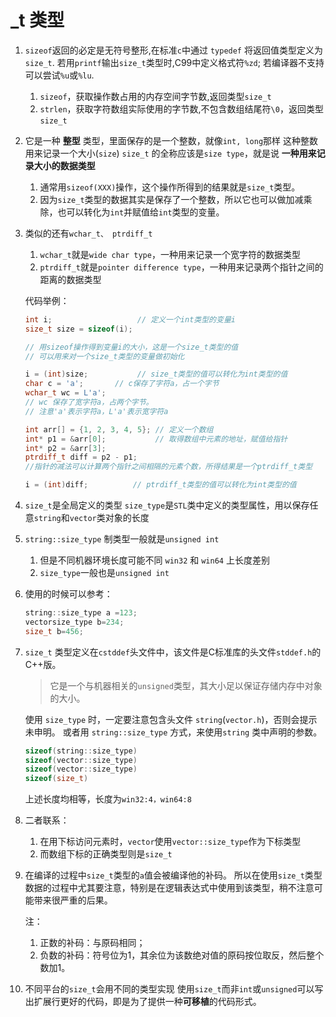 # _t 类型

1. `sizeof`返回的必定是无符号整形,在标准`c`中通过 `typedef` 将返回值类型定义为`size_t`.
    若用`printf`输出`size_t`类型时,C99中定义格式符`%zd`;
    若编译器不支持可以尝试`%u`或`%lu`.
    1. `sizeof`，获取操作数占用的内存空间字节数,返回类型`size_t`
    2. `strlen`，获取字符数组实际使用的字节数,不包含数组结尾符`\0`，返回类型`size_t`

2. 它是一种 **整型** 类型，里面保存的是一个整数，就像`int, long`那样
    这种整数用来记录一个大小(`size`)
    `size_t` 的全称应该是`size type`，就是说 **一种用来记录大小的数据类型**
    1. 通常用`sizeof(XXX)`操作，这个操作所得到的结果就是`size_t`类型。
    2. 因为`size_t`类型的数据其实是保存了一个整数，所以它也可以做加减乘除，也可以转化为`int`并赋值给`int`类型的变量。

3. 类似的还有`wchar_t、 ptrdiff_t`
    1. `wchar_t`就是`wide char type`，一种用来记录一个宽字符的数据类型
    2. `ptrdiff_t`就是`pointer difference type`，一种用来记录两个指针之间的距离的数据类型

    代码举例：

    ```c
    int i;                   // 定义一个int类型的变量i
    size_t size = sizeof(i);

    // 用sizeof操作得到变量i的大小，这是一个size_t类型的值
    // 可以用来对一个size_t类型的变量做初始化

    i = (int)size;           // size_t类型的值可以转化为int类型的值
    char c = 'a';       // c保存了字符a，占一个字节
    wchar_t wc = L'a';  
    // wc 保存了宽字符a，占两个字节。
    // 注意'a'表示字符a，L'a'表示宽字符a

    int arr[] = {1, 2, 3, 4, 5}; // 定义一个数组
    int* p1 = &arr[0];           // 取得数组中元素的地址，赋值给指针
    int* p2 = &arr[3];
    ptrdiff_t diff = p2 - p1;
    //指针的减法可以计算两个指针之间相隔的元素个数，所得结果是一个ptrdiff_t类型

    i = (int)diff;          // ptrdiff_t类型的值可以转化为int类型的值
    ```

4. `size_t`是全局定义的类型
    `size_type`是`STL`类中定义的类型属性，用以保存任意`string`和`vector`类对象的长度

5. `string::size_type` 制类型一般就是`unsigned int`
    1. 但是不同机器环境长度可能不同 `win32` 和 `win64` 上长度差别
    2. `size_type`一般也是`unsigned int`

6. 使用的时候可以参考：

    ```c
    string::size_type a =123;
    vectorsize_type b=234;
    size_t b=456;
    ```

7. `size_t` 类型定义在`cstddef`头文件中，该文件是C标准库的头文件`stddef.h`的C++版。
    > 它是一个与机器相关的`unsigned`类型，其大小足以保证存储内存中对象的大小。

    使用 `size_type` 时，一定要注意包含头文件 `string`(`vector.h`)，否则会提示未申明。
    或者用 `string::size_type` 方式，来使用`string` 类中声明的参数。

    ```c
    sizeof(string::size_type) 
    sizeof(vector::size_type) 
    sizeof(vector::size_type) 
    sizeof(size_t)
    ```

    上述长度均相等，长度为`win32:4，win64:8`

8. 二者联系：
    1. 在用下标访问元素时，`vector`使用`vector::size_type`作为下标类型
    2. 而数组下标的正确类型则是`size_t`

9. 在编译的过程中`size_t`类型的`a`值会被编译他的补码。
    所以在使用`size_t`类型数据的过程中尤其要注意，特别是在逻辑表达式中使用到该类型，稍不注意可能带来很严重的后果。

    注：
    1. 正数的补码：与原码相同；
    2. 负数的补码：符号位为1，其余位为该数绝对值的原码按位取反，然后整个数加1。

10. 不同平台的`size_t`会用不同的类型实现
    使用`size_t`而非`int`或`unsigned`可以写出扩展行更好的代码，即是为了提供一种**可移植**的代码形式。
